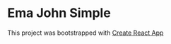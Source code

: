 # Ema John Simple

This project was bootstrapped with [Create React App](https://ema-john-simple-with-router.netlify.app/)
